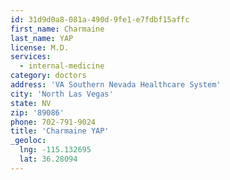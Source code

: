 ```yaml
---
id: 31d9d0a8-081a-490d-9fe1-e7fdbf15affc
first_name: Charmaine
last_name: YAP
license: M.D.
services:
  - internal-medicine
category: doctors
address: 'VA Southern Nevada Healthcare System'
city: 'North Las Vegas'
state: NV
zip: '89086'
phone: 702-791-9024
title: 'Charmaine YAP'
_geoloc:
  lng: -115.132695
  lat: 36.28094
---
```

